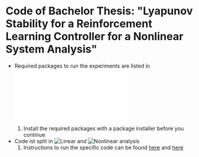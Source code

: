 
# Code of Bachelor Thesis: "Lyapunov Stability for a Reinforcement Learning Controller for a Nonlinear System Analysis"

* Required packages to run the experiments are listed in ![requirments.txt](./requirments.txt) 
  1. Install the required packages with a package installer before you continue
* Code ist split in ![Linear](./Linear) and ![Nonlinear](./Nonlinear) analysis
  1. Instructions to run the specific code can be found [here](./Linear/README.md) and [here](./Linear/README.md)
